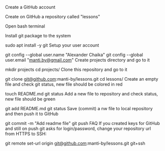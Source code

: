 Create a GitHub account

Create on GitHub a repository called "lessons"

Open bash terminal

Install git package to the system

 sudo apt install -y git
Setup your user account

  git config --global user.name "Alexander Chaika"
  git config --global user.email "manti.by@gmail.com"
Create projects directory and go to it

  mkdir projects
  cd projects/
Clone this repository and go to it

  git clone git@github.com:manti-by/lessons.git
  cd lessons/
Create an empty file and check git status, new file should be colored in red

  touch README.md
  git status
Add a new file to repository and check status, new file should be green

  git add README.md
  git status
Save (commit) a nw file to local repository and then push it to GitHub

  git commit -m "Add readme file"
  git push
FAQ
If you created keys for GitHub and still on push git asks for login/password, change your repository url from HTTPS to SSH:

  git remote set-url origin git@github.com:manti-by/lessons.git
git+ssh